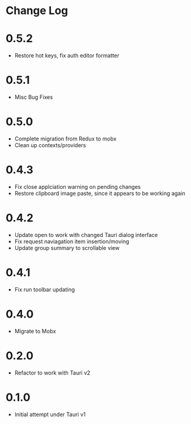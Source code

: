 # Change Log

# 0.5.2

* Restore hot keys, fix auth editor formatter

# 0.5.1

* Misc Bug Fixes

# 0.5.0

* Complete migration from Redux to mobx
* Clean up contexts/providers

# 0.4.3

* Fix close applciation warning on pending changes
* Restore clipboard image paste, since it appears to be working again

# 0.4.2

* Update open to work with changed Tauri dialog interface
* Fix request naviagation item insertion/moving
* Update group summary to scrollable view

# 0.4.1

* Fix run toolbar updating

# 0.4.0

* Migrate to Mobx

# 0.2.0

* Refactor to work with Tauri v2

# 0.1.0

* Initial attempt under Tauri v1